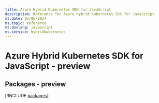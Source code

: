 ```yaml
---
title: Azure Hybrid Kubernetes SDK for JavaScript
description: Reference for Azure Hybrid Kubernetes SDK for JavaScript
ms.date: 03/06/2024
ms.topic: reference
ms.devlang: javascript
ms.service: hybridkubernetes
---
```

# Azure Hybrid Kubernetes SDK for JavaScript - preview
## Packages - preview
[!INCLUDE [packages](hybrid-kubernetes-index.md)]